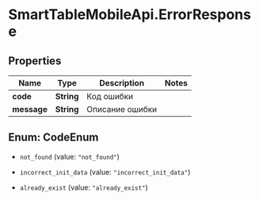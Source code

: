 # SmartTableMobileApi.ErrorResponse

## Properties

Name | Type | Description | Notes
------------ | ------------- | ------------- | -------------
**code** | **String** | Код ошибки | 
**message** | **String** | Описание ошибки | 



## Enum: CodeEnum


* `not_found` (value: `"not_found"`)

* `incorrect_init_data` (value: `"incorrect_init_data"`)

* `already_exist` (value: `"already_exist"`)




